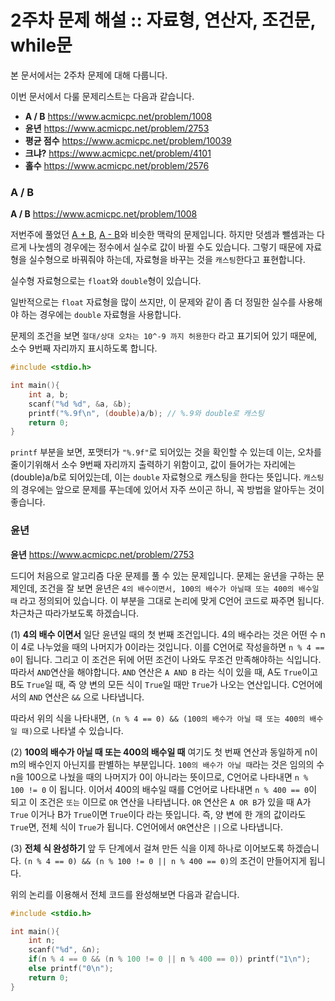 # 2주차 문제 해설 :: 자료형, 연산자, 조건문, while문

본 문서에서는 2주차 문제에 대해 다룹니다.

이번 문서에서 다룰 문제리스트는 다음과 같습니다.

* **A / B** <https://www.acmicpc.net/problem/1008>
* **윤년** <https://www.acmicpc.net/problem/2753>
* **평균 점수** <https://www.acmicpc.net/problem/10039>
* **크냐?** <https://www.acmicpc.net/problem/4101>
* **홀수** <https://www.acmicpc.net/problem/2576>


### A / B
**A / B** <https://www.acmicpc.net/problem/1008>

저번주에 풀었던 [A + B](https://www.acmicpc.net/problem/1000), [A - B](https://www.acmicpc.net/problem/1001)와 비슷한 맥락의 문제입니다. 하지만 덧셈과 뺄셈과는 다르게 나눗셈의 경우에는 정수에서 실수로 값이 바뀔 수도 있습니다. 그렇기 때문에 자료형을 실수형으로 바꿔줘야 하는데, 자료형을 바꾸는 것을 `캐스팅`한다고 표현합니다.

실수형 자료형으로는 `float`와 `double`형이 있습니다.

일반적으로는 `float` 자료형을 많이 쓰지만, 이 문제와 같이 좀 더 정밀한 실수를 사용해야 하는 경우에는 `double` 자료형을 사용합니다.

문제의 조건을 보면 `절대/상대 오차는 10^-9 까지 허용한다` 라고 표기되어 있기 때문에, 소수 9번째 자리까지 표시하도록 합니다.

```c
#include <stdio.h>

int main(){
	int a, b;
	scanf("%d %d", &a, &b);
	printf("%.9f\n", (double)a/b); // %.9와 double로 캐스팅
	return 0;
}
```

`printf` 부분을 보면, 포맷터가 `"%.9f"`로 되어있는 것을 확인할 수 있는데 이는, 오차를 줄이기위해서 소수 9번째 자리까지 출력하기 위함이고, 값이 들어가는 자리에는 (double)a/b로 되어있는데, 이는 `double` 자료형으로 캐스팅을 한다는 뜻입니다.
`캐스팅`의 경우에는 앞으로 문제를 푸는데에 있어서 자주 쓰이곤 하니, 꼭 방법을 알아두는 것이 좋습니다.

### 윤년
**윤년** <https://www.acmicpc.net/problem/2753>

드디어 처음으로 알고리즘 다운 문제를 풀 수 있는 문제입니다. 문제는 윤년을 구하는 문제인데, 조건을 잘 보면 윤년은 `4의 배수이면서, 100의 배수가 아닐때 또는 400의 배수일 때` 라고 정의되어 있습니다. 이 부분을 그대로 논리에 맞게 C언어 코드로 짜주면 됩니다.
차근차근 따라가보도록 하겠습니다.

(1) **4의 배수 이면서**
일단 윤년일 때의 첫 번째 조건입니다. 4의 배수라는 것은 어떤 수 n이 4로 나누었을 때의 나머지가 0이라는 것입니다. 이를 C언어로 작성을하면 `n % 4 == 0`이 됩니다. 그리고 이 조건은 뒤에 어떤 조건이 나와도 무조건 만족해야하는 식입니다. 따라서 `AND`연산을 해야합니다. `AND` 연산은 `A AND B` 라는 식이 있을 때, A도 `True`이고 B도 `True`일 때, 즉 양 변의 모든 식이 `True`일 때만 `True`가 나오는 연산입니다. C언어에서의 `AND` 연산은 `&&` 으로 나타냅니다.

따라서 위의 식을 나타내면, `(n % 4 == 0) && (100의 배수가 아닐 때 또는 400의 배수일 때)`으로 나타낼 수 있습니다.

(2) **100의 배수가 아닐 때 또는 400의 배수일 때**
여기도 첫 번째 연산과 동일하게 n이 m의 배수인지 아닌지를 판별하는 부분입니다. `100의 배수가 아닐 때`라는 것은 임의의 수 n을 100으로 나눴을 때의 나머지가 0이 아니라는 뜻이므로, C언어로 나타내면 `n % 100 != 0` 이 됩니다. 이어서 400의 배수일 때를 C언어로 나타내면 `n % 400 == 0`이 되고 이 조건은 `또는` 이므로 `OR` 연산을 나타냅니다. `OR` 연산은 `A OR B`가 있을 때 A가 `True` 이거나 B가 `True`이면 `True`이다 라는 뜻입니다. 즉, 양 변에 한 개의 값이라도 `True`면, 전체 식이 `True`가 됩니다. C언어에서 `OR`연산은 `||`으로 나타냅니다.

(3) **전체 식 완성하기**
앞 두 단계에서 걸쳐 만든 식을 이제 하나로 이어보도록 하겠습니다. `(n % 4 == 0) && (n % 100 != 0 || n % 400 == 0)`의 조건이 만들어지게 됩니다.


위의 논리를 이용해서 전체 코드를 완성해보면 다음과 같습니다.

```c
#include <stdio.h>

int main(){
	int n;
	scanf("%d", &n);
	if(n % 4 == 0 && (n % 100 != 0 || n % 400 == 0)) printf("1\n");
	else printf("0\n");
	return 0;
}
```
